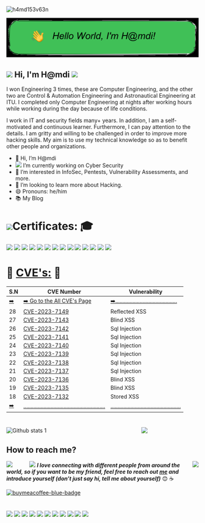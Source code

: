 <!-- [![](https://visitor-badge.laobi.icu/badge?page_id=h4md153v63n.h4md153v63n)](#) -->

<p align="left"> <img src="https://komarev.com/ghpvc/?username=h4md153v63n&label=PROFILE%20VIEWS&color=0e75b6&style=flat" alt="h4md153v63n" /> </p>


![--](https://github.com/h4md153v63n/h4md153v63n/blob/main/oie_ft3HoVLd24pY.png)


<h2 align="left"><img src="https://raw.githubusercontent.com/sidbelbase/sidbelbase/master/wave.gif" width="20px"><strong> Hi, I'm H@mdi </strong><img src="https://media.giphy.com/media/WUlplcMpOCEmTGBtBW/giphy.gif" width="30px"></h2>

I won Engineering 3 times, these are Computer Engineering, and the other two are Control & Automation Engineering and Astronautical Engineering at ITU. I completed only Computer Engineering at nights after working hours while working during the day because of life conditions.

I work in IT and security fields many+ years. In addition, I am a self-motivated and continuous learner. Furthermore, I can pay attention to the details. I am gritty and willing to be challenged in order to improve more hacking skills. My aim is to use my technical knowledge so as to benefit other people and organizations.

- 👋  Hi, I’m H@mdi
- <img src="https://media.giphy.com/media/ln7z2eWriiQAllfVcn/giphy.gif" height="20"> I’m currently working on Cyber Security 
- 🔭  I’m interested in InfoSec, Pentests, Vulnerability Assessments, and more.
- 💞️  I’m looking to learn more about Hacking.
- 😄  Pronouns: he/him
- 📚  My Blog


# <img src="https://media.giphy.com/media/12oufCB0MyZ1Go/giphy.gif" width="60">Certificates: 🎓
[<img src="https://miro.medium.com/v2/resize:fit:1400/format:webp/1*XsiCi-lAaFEwv_-pJrGjWA.png" width="10%"/>](https://aspen.eccouncil.org/VerifyBadge?type=certification&a=AZPI0/orrPXBnYOErCUDn3LKBE/9/nrmbbMDo26w5mY=)
[<img src="https://miro.medium.com/v2/resize:fit:828/format:webp/0*uB0nnk553tbsRxo3.png" width="12%"/>](https://miro.medium.com/v2/resize:fit:828/format:webp/1*gDX2-HvLr3vwZx2C2eKldQ.png)
[<img src="https://miro.medium.com/v2/resize:fit:1400/format:webp/1*b6T77ecw1ZKCDv6Pw5J-0g.png" width="10%"/>](https://aspen.eccouncil.org/VerifyBadge?type=mentor&a=C6R7T9cjD6QlI6G9ykIgWBHp5ySh83vD5VxIAW4rXfI=&trk=public_profile_see-credential)
[<img src="https://miro.medium.com/v2/resize:fit:828/format:webp/0*0hS9F8hYLnSTzEk6.png" width="10%"/>](https://www.credly.com/badges/8ef5abd8-ad73-47cf-a8d5-1a03afaca09c)
[<img src="https://miro.medium.com/v2/resize:fit:828/format:webp/0*ebb5qNU5pDDDQY0R.png" width="11%"/>](https://www.credly.com/badges/3cb06a17-66b1-49d2-bc19-6867d99c2841)
[<img src="https://images.credly.com/size/680x680/images/44a5fe44-52e6-45c2-ae9a-41fd9183c81d/image.png" width="11%"/>](https://www.credly.com/users/hamdi-sevben/badges)
[<img src="https://miro.medium.com/v2/resize:fit:640/format:webp/0*ipLmFG55g7p3rP5g.png" width="10.5%"/>](https://web.archive.org/web/20221227215458/https://candidate.speedexam.net/certificate.aspx?SSTATE=am4131EniU8ntjp4bO5mXRPqNbupyorLkwlhIqbcThnOAu5jqvURFFDhlSu3jvcxF0S98CtuNMm022kobwloGUW8PzH3rOL5dVSk0EFx1/U=)
[<img src="https://miro.medium.com/v2/resize:fit:750/format:webp/0*pfsODON5Jk-8VwcR.png" width="10%"/>](https://www.credly.com/badges/c69b7d37-b218-48b4-98a1-702e4e43ef62)
[<img src="https://miro.medium.com/v2/resize:fit:558/format:webp/0*JIxAIvLe4Xq8xDEF.png" width="7.5%"/>](https://www.credential.net/a0414535-ab71-4463-b622-2ac03d4bd92b)
[<img src="https://miro.medium.com/v2/resize:fit:558/format:webp/0*E6IhWnqoD9FUVO6h.png" width="7.5%"/>](https://www.credential.net/adbd00d9-0fe9-49e5-a660-3f14891182dd)
[<img src="https://miro.medium.com/v2/resize:fit:450/format:webp/1*baXLCoHGBsWLgo6gCjY0Og.jpeg" width="10%"/>](https://www.credential.net/ca89672f-05ca-4981-88b2-a297738371aa)
[<img src="https://miro.medium.com/v2/resize:fit:400/format:webp/0*LMP0uK8TEC6sZV2v.png" width="14%"/>](https://miro.medium.com/v2/resize:fit:1400/format:webp/1*9D7yyEteiQFwuD6_pS2RIQ.png)
[<img src="https://miro.medium.com/v2/resize:fit:828/format:webp/0*u4VmcpLPsiLPJVxV.jpg" width="10%"/>](https://aspen.eccouncil.org/VerifyBadge?type=certification&a=C6R7T9cjD6QlI6G9ykIgWBHp5ySh83vD5VxIAW4rXfI=)
[<img src="https://miro.medium.com/v2/resize:fit:640/format:webp/1*lypM5jJXoZHhCZdX2kqFcA.png" width="17%"/>](https://miro.medium.com/v2/resize:fit:1400/format:webp/1*z8I8uIbX7Okv8xRcZhu27Q.png)


# 🔎 [CVE's:](https://github.com/h4md153v63n/CVEs/blob/main/README.md) 🎯
|S.N|CVE Number|Vulnerability|
|---|---|---|
|[➡️](https://github.com/h4md153v63n/CVEs/blob/main/README.md)|[➡️ Go to the All CVE's Page](https://github.com/h4md153v63n/CVEs/blob/main/README.md)|[➡️...........................................](https://github.com/h4md153v63n/CVEs/blob/main/README.md)|
|28|[CVE-2023-7149](https://github.com/h4md153v63n/CVEs/blob/main/QR_Code_Generator/QR_Code_Generator-Reflected_Cross_Site_Scripting.md)|Reflected XSS|
|27|[CVE-2023-7143](https://github.com/h4md153v63n/CVEs/blob/main/Client_Details_System/Client_Details_System-Blind_Cross_Site_Scripting.md)|Blind XSS|
|26|[CVE-2023-7142](https://github.com/h4md153v63n/CVEs/blob/main/Client_Details_System/Client_Details_System-SQL_Injection_6.md)|Sql Injection|
|25|[CVE-2023-7141](https://github.com/h4md153v63n/CVEs/blob/main/Client_Details_System/Client_Details_System-SQL_Injection_5.md)|Sql Injection|
|24|[CVE-2023-7140](https://github.com/h4md153v63n/CVEs/blob/main/Client_Details_System/Client_Details_System-SQL_Injection_4.md)|Sql Injection|
|23|[CVE-2023-7139](https://github.com/h4md153v63n/CVEs/blob/main/Client_Details_System/Client_Details_System-SQL_Injection_3.md)|Sql Injection|
|22|[CVE-2023-7138](https://github.com/h4md153v63n/CVEs/blob/main/Client_Details_System/Client_Details_System-SQL_Injection_2.md)|Sql Injection|
|21|[CVE-2023-7137](https://github.com/h4md153v63n/CVEs/blob/main/Client_Details_System/Client_Details_System-SQL_Injection_1.md)|Sql Injection|
|20|[CVE-2023-7136](https://github.com/h4md153v63n/CVEs/blob/main/Record_Management_System/Record_Management_System-Blind_Cross_Site_Scripting-2.md)|Blind XSS|
|19|[CVE-2023-7135](https://github.com/h4md153v63n/CVEs/blob/main/Record_Management_System/Record_Management_System-Blind_Cross_Site_Scripting-1.md)|Blind XSS|
|18|[CVE-2023-7132](https://github.com/h4md153v63n/CVEs/blob/main/Intern_Membership_Management_System/Intern_Membership_Management_System-Stored_Cross_site_Scripting.md)|Stored XSS|
|[➡️](https://github.com/h4md153v63n/CVEs/blob/main/README.md)|[.........................................................](https://github.com/h4md153v63n/CVEs/blob/main/README.md)|[.................................................](https://github.com/h4md153v63n/CVEs/blob/main/README.md)|

# 
<img align="right" src="https://media.giphy.com/media/M9gbBd9nbDrOTu1Mqx/giphy.gif" width="150">

![Github stats 1](https://github-readme-stats.vercel.app/api?username=h4md153v63n&show_icons=true&theme=dark) 


## How to reach me?
<img align="right" src="https://media.giphy.com/media/d31vTpVi1LAcDvdm/giphy.gif" height="160px" width="auto">

<img align="left" src="https://media.giphy.com/media/LnQjpWaON8nhr21vNW/giphy.gif" width="60"> <img src="https://media.giphy.com/media/RhwkGhrlj3NVSOxWSN/giphy.gif" height="50"> <em><b> I love connecting with different people from around the world, so if you want to be my friend, feel free to reach out [me](https://linktr.ee/hamdisevben) and introduce yourself (don’t just say hi, tell me about yourself)</b> </em> 😊 :coffee:

<p align="left">
<a href="https://buymeacoffee.com/hamdi.sevben" target="_blank" title="buymeacoffee">
  <img src="https://iili.io/JoQloQa.md.png"  alt="buymeacoffee-blue-badge" style="width: 180px;">
</a>


# 
[<img src="https://img.icons8.com/color/344/linktree.png" width="2%"/>](https://bit.ly/3DZiDN1)
[<img src="https://img.icons8.com/color/48/000000/linkedin.png" width="2%"/>](https://bit.ly/34BKvtC)
[<img src="https://img.icons8.com/color/48/000000/github.png" width="2%"/>](https://bit.ly/3JNmXkK)
[<img src="https://img.icons8.com/color/48/000000/medium.png" width="2%"/>](https://bit.ly/394wuGt)
[<img src="https://img.icons8.com/color/48/000000/twitter.png" width="2%"/>](https://bit.ly/3hXDWV6)
[<img src="https://img.icons8.com/color/48/000000/youtube.png" width="2%"/>](https://bit.ly/34uRgNA)
[<img src="https://www.hackthebox.com/images/logo-htb.svg" width="20%"/>](https://bit.ly/42x4ovk)
[<img src="https://miro.medium.com/max/1220/1*kZDwNIxYuMsAyTUrx1vD0Q.png" width="2%"/>](https://bit.ly/3wJAhTH)
[<img src="https://img.icons8.com/color/48/000000/facebook.png" width="2%"/>](https://bit.ly/3hUvENM)
[<img src="https://img.icons8.com/color/344/sladeshare--v1.png" width="2%"/>](https://bit.ly/35Ypzh5)
[<img src="https://img.icons8.com/bubbles/344/duolingo-logo.png" width="2%"/>](https://bit.ly/3juH37D)
